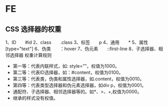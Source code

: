 # FE

## CSS 选择器的权重
1、ID　　#id
2、class　　.class
3、标签　　p
4、通用　　*
5、属性　　[type="text"]
6、伪类　　：hover
7、伪元素　　::first-line
8、子选择器、相邻选择器
权重计算规则
- 第一等：代表内联样式，如: style=””，权值为1000。
- 第二等：代表ID选择器，如：#content，权值为0100。
- 第三等：代表类，伪类和属性选择器，如.content，权值为0010。
- 第四等：代表类型选择器和伪元素选择器，如div p，权值为0001。
- 通配符、子选择器、相邻选择器等的。如*、>、+,权值为0000。
- 继承的样式没有权值。